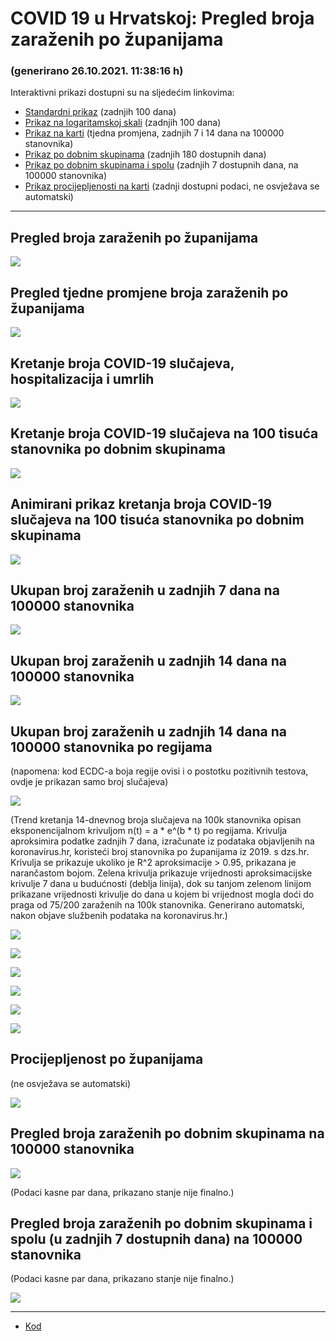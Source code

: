 # COVID 19 u Hrvatskoj: Pregled broja zaraženih po županijama

### (generirano 26.10.2021. 11:38:16 h)

Interaktivni prikazi dostupni su na sljedećim linkovima:

- [Standardni prikaz](html/index.html) (zadnjih 100 dana)
- [Prikaz na logaritamskoj skali](html/index_log.html) (zadnjih 100 dana)
- [Prikaz na karti](html/index_map.html) (tjedna promjena, zadnjih 7 i 14 dana na 100000 stanovnika)
- [Prikaz po dobnim skupinama](html/index_per_age.html) (zadnjih 180 dostupnih dana)
- [Prikaz po dobnim skupinama i spolu](html/index_pyramid.html) (zadnjih 7 dostupnih dana, na 100000 stanovnika)
- [Prikaz procijepljenosti na karti](html/index_vaccination.html) (zadnji dostupni podaci, ne osvježava se automatski)

-----

## Pregled broja zaraženih po županijama

![](img/2021_10_25_line_plots.png)

## Pregled tjedne promjene broja zaraženih po županijama

![](img/2021_10_25_map.png)

## Kretanje broja COVID-19 slučajeva, hospitalizacija i umrlih

![](img/2021_10_25_cases_hospitalisations_deaths.png)

## Kretanje broja COVID-19 slučajeva na 100 tisuća stanovnika po dobnim skupinama

![](img/2021_10_25_cases_per_age_group_lines.png)

## Animirani prikaz kretanja broja COVID-19 slučajeva na 100 tisuća stanovnika po dobnim skupinama

![](img/2021_10_23anim_aug_1200.gif)

## Ukupan broj zaraženih u zadnjih 7 dana na 100000 stanovnika

![](img/2021_10_25_map_7_day_per_100k.png)

## Ukupan broj zaraženih u zadnjih 14 dana na 100000 stanovnika

![](img/2021_10_25_map_14_day_per_100k.png)

## Ukupan broj zaraženih u zadnjih 14 dana na 100000 stanovnika po regijama

(napomena: kod ECDC-a boja regije ovisi i o postotku pozitivnih testova, ovdje je prikazan samo broj slučajeva)

![](img/2021_10_25_map_14_day_per_100k_region.png)

(Trend kretanja 14-dnevnog broja slučajeva na 100k stanovnika opisan eksponencijalnom krivuljom n(t) = a * e^(b * t) po regijama. Krivulja aproksimira podatke zadnjih 7 dana, izračunate iz podataka objavljenih na koronavirus.hr, koristeći broj stanovnika po županijama iz 2019. s dzs.hr. Krivulja se prikazuje ukoliko je R^2 aproksimacije > 0.95, prikazana je narančastom bojom. Zelena krivulja prikazuje vrijednosti aproksimacijske krivulje 7 dana u budućnosti (deblja linija), dok su tanjom zelenom linijom prikazane vrijednosti krivulje do dana u kojem bi vrijednost mogla doći do praga od 75/200 zaraženih na 100k stanovnika. Generirano automatski, nakon objave službenih podataka na koronavirus.hr.)

![](img/2021_10_25_current_Jadranska_Hrvatska.png)

![](img/2021_10_25_current_Panonska_Hrvatska.png)

![](img/2021_10_25_current_Grad_Zagreb.png)

![](img/2021_10_25_current_Sjeverna_Hrvatska.png)

![](img/2021_10_25_current_Republika_Hrvatska.png)

![](img/2021_10_25_cases_hospitalisations_deaths_Republika_Hrvatska.png)

## Procijepljenost po županijama

(ne osvježava se automatski)

![](img/2021_10_25_vaccination.png)

## Pregled broja zaraženih po dobnim skupinama na 100000 stanovnika

![](img/2021_10_25_per_age_group.png)

(Podaci kasne par dana, prikazano stanje nije finalno.)

## Pregled broja zaraženih po dobnim skupinama i spolu (u zadnjih 7 dostupnih dana) na 100000 stanovnika

(Podaci kasne par dana, prikazano stanje nije finalno.)

![](img/2021_10_25_pyramid.png)

-----

- [Kod](https://github.com/ppalasek/covid_plots_croatia)

